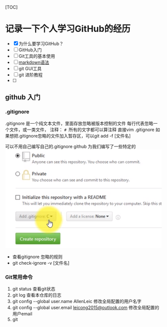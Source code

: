 [TOC]
# 记录一下个人学习GitHub的经历
- [x]  为什么要学习GitHub？
- [ ]  GitHub入门
- [ ]  Git工具的基本使用
- [ ]  [markdown语法](../Markdown常用语法.txt)
- [ ]  git GUI工具
- [ ]  git 进阶教程
- [ ]  
## github 入门
### **.gitignore**
.gitignore 是一个纯文本文件，里面存放忽略被版本控制的文件
每行代表忽略一个文件，或一类文件，
注释： `# `所有的文字都可以算注释
直接vim .gitignore
如果想把.gitignore忽略的文件加入暂存区，可以git add -f [文件名]

可以不用自己编写自己的.gitignore
github 为我们编写了一些特定的 ![](image/ignore.png)

- 查看gitignore 忽略的规则
- git check-ignore -v [文件名]

### Git常用命令
1. git status 查看git状态
2. git log 查看本仓库的日志
3. git config --global user.name AllenLeic 修改全局配置的用户名字
4. git config --global user.email leicong2015@outlook.com 修改全局配置的用户email
5. git 
